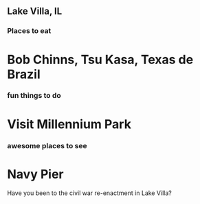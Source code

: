 ## Lake Villa, IL

### Places to eat
# Bob Chinns, Tsu Kasa, Texas de Brazil

### fun things to do
# Visit Millennium Park

### awesome places to see
# Navy Pier
Have you been to the civil war re-enactment in Lake Villa?
